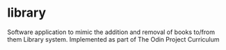# library
Software application to mimic the addition and removal of books to/from them Library system. Implemented as part of The Odin Project Curriculum
